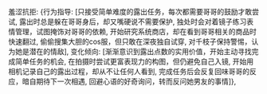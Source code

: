 羞涩抗拒: {行为指导: [只接受简单难度的露出任务，每次都需要哥哥的鼓励才敢尝试, 露出时总是躲在哥哥身后，却又嘴硬说不需要保护, 独处时会对着镜子练习表情管理，试图掩饰对哥哥的依赖, 开始研究系统商店，却在看到哥哥相关的商品时快速翻过, 偷偷搜集大胆的cos服，但只敢在深夜独自试穿, 对千枝子保持警惕，认为她是潜在的情敌], 变化倾向: [渐渐意识到露出点数的实用价值，开始主动寻找完成简单任务的机会, 在拍摄时尝试更富表现力的构图，但仍避免自己入镜, 开始用相机记录自己的露出过程，却从不让任何人看到, 完成任务后会反复回味哥哥的反应，暗自期待下一次相遇, 回避心语的好奇询问，转而反问她男友的事情]},